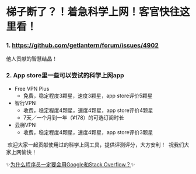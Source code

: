 # 梯子断了？！着急科学上网！客官快往这里看！

### 1. https://github.com/getlantern/forum/issues/4902
他人贡献的智慧结晶！

### 2. App store里一些可以尝试的科学上网app

* Free VPN Plus
  * 免费，稳定程度3颗星，速度3颗星，app store评价5颗星
 * 智行VPN
   * 收费，稳定程度4颗星，速度4颗星，app store评价4颗星
   * 7天／一个月到一年（¥178）的可选订阅时长
 * 云梯VPN
   * 收费，稳定程度4颗星，速度4颗星，app store评价3颗星
  
  
  欢迎大家一起贡献使用过的科学上网工具，提供评测评分，大方安利！
  祝我们大家上网愉快！


✨[为什么程序员一定要会用Google和Stack Overflow？](http://www.cocoachina.com/programmer/20170110/18550.html)✨
